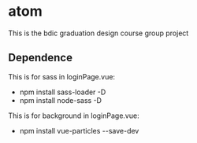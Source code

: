 # atom
This is the bdic graduation design course group project

## Dependence
This is for sass in loginPage.vue: 
- npm install sass-loader -D 
- npm install node-sass -D

This is for background in loginPage.vue:
- npm install vue-particles --save-dev